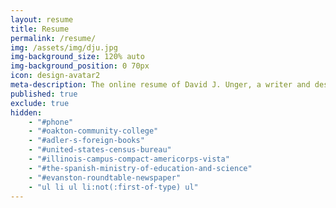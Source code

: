 ```yaml
---
layout: resume
title: Resume
permalink: /resume/
img: /assets/img/dju.jpg
img-background_size: 120% auto
img-background_position: 0 70px 
icon: design-avatar2
meta-description: The online resume of David J. Unger, a writer and designer based in Chicago.
published: true
exclude: true
hidden:
    - "#phone"
    - "#oakton-community-college"
    - "#adler-s-foreign-books"
    - "#united-states-census-bureau"
    - "#illinois-campus-compact-americorps-vista"
    - "#the-spanish-ministry-of-education-and-science"
    - "#evanston-roundtable-newspaper"
    - "ul li ul li:not(:first-of-type) ul"
---
```


